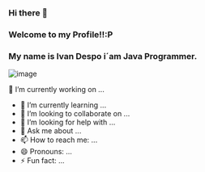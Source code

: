 ### Hi there 👋

### Welcome to my Profile!!:P

### My name is Ivan Despo i´am Java Programmer. ###

![image](https://user-images.githubusercontent.com/69522674/124929904-3da33180-dfd7-11eb-83be-79c4d0911f60.png)

 🔭 I’m currently working on ...
- 🌱 I’m currently learning ...
- 👯 I’m looking to collaborate on ...
- 🤔 I’m looking for help with ...
- 💬 Ask me about ...
- 📫 How to reach me: ...
- 😄 Pronouns: ...
- ⚡ Fun fact: ...


<!--
**soto1989/soto1989** is a ✨ _special_ ✨ repository because its `README.md` (this file) appears on your GitHub profile.

Here are some ideas to get you started:

-
-->
